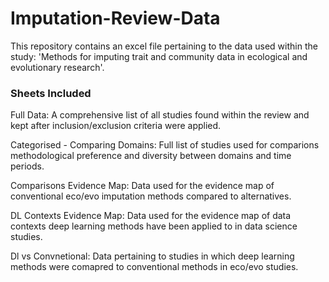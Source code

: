 # Imputation-Review-Data
This repository contains an excel file pertaining to the data used within the study: 'Methods for imputing trait and community data in ecological and evolutionary research'.

### Sheets Included
Full Data: A comprehensive list of all studies found within the review and kept after inclusion/exclusion criteria were applied.

Categorised - Comparing Domains: Full list of studies used for comparions methodological preference and diversity between domains and time periods.

Comparisons Evidence Map: Data used for the evidence map of conventional eco/evo imputation methods compared to alternatives.

DL Contexts Evidence Map: Data used for the evidence map of data contexts deep learning methods have been applied to in data science studies.

Dl vs Convnetional: Data pertaining to studies in which deep learning methods were comapred to conventional methods in eco/evo studies.
